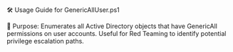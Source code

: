 🛠️ Usage Guide for GenericAllUser.ps1

📌 Purpose:
Enumerates all Active Directory objects that have GenericAll permissions on user accounts. Useful for Red Teaming to identify potential privilege escalation paths.
